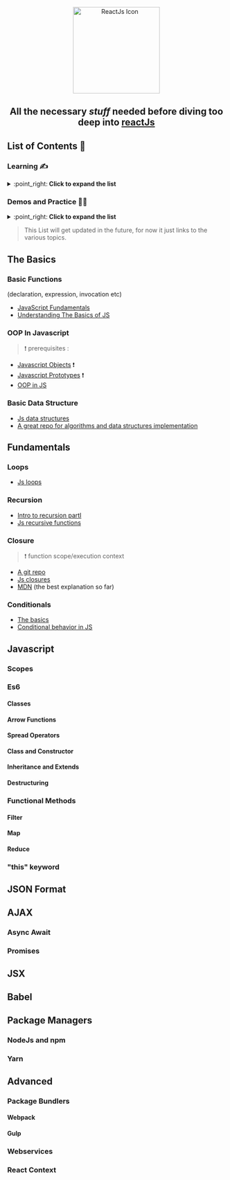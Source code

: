 <p align="center">
  <img src="https://upload.wikimedia.org/wikipedia/commons/a/a7/React-icon.svg" width="200" alt="ReactJs Icon">
</p>


<h2 align="center">All the necessary <i>stuff</i> needed before diving too deep into <a href="https://reactjs.org/docs/getting-started.html">reactJs</a></h2>

## List of Contents :scroll:

### Learning  :writing_hand:

<details>
  <summary>:point_right:<strong> Click to expand the list</strong></summary>

- [The Basics](#the-basics)
  * [Basic Functions](#basic-functions)
  * [OOP In Javascript](#oop-in-javascript)
  * [Basic Data Structure](#basic-data-structure)
- [Fundamentals](#fundamentals)
  * [Loops](#loops)
  * [Recursion](#recursion)
  * [Closure](#closure)
  * [Conditionals](#conditionals)
- [Javascript](#javascript)
  * [Scopes](#scopes)
  * [Es6](#es6)
    * [Classes](#classes)
    * [Arrow Functions](#arrow-functions)
    * [Spread Operators](#spread-operators)
    * [Class and Constructor](#class-and-constructor)
    * [Inheritance and Extends](#inheritance-and-extends)
    * [Destructuring](*destructuring)
  * [Functional Methods](#functional-methods)
    * [Filter](#filter)
    * [Map](#map)
    * [Reduce](#reduce)
  * [this keyword](#this-keyword)
- [JSON Format](#json-format)
- [AJAX](#ajax)
  * [Async Await](#async-await)
  * [Promises](#promises)
- [JSX](#jsx)
- [Babel](#babel)
- [Package Managers](#package-managers)
  * [NodeJs and npm](#nodejs-and-npm)
  * [Yarn](#yarn)
- [Advanced](#advanced)
  * [Package Bundlers](#package-bundlers)
    * [Webpack](#webpack)
    * [Gulp](#gulp)
  * [Webservices](#webservices)
  * [React Context](#react-context)
  </details>
  

  
### Demos and Practice :man_juggling:
<details>
  <summary>:point_right:<strong> Click to expand the list</strong></summary>
  
 - [Demos](#demos)
 - [Exercises](#exercises)
 - [Mini Apps](#mini-apps)
</details>

  > This List will get updated in the future, for now it just links to the various topics. 
  
  
  
  ## The Basics
  
  ### Basic Functions
  
  (declaration, expression, invocation etc)
  
  - [JavaScript Fundamentals](https://javascript.info/function-basics)
  - [Understanding The Basics of JS](https://codeburst.io/javascript-functions-understanding-the-basics-207dbf42ed99)
  
  ### OOP In Javascript
  
  > :exclamation: prerequisites :
  
  - [Javascript Objects](https://javascriptissexy.com/javascript-objects-in-detail/) :exclamation:
  - [Javascript Prototypes](https://javascriptissexy.com/javascript-prototype-in-plain-detailed-language/) :exclamation: 
  - [OOP in JS](https://javascriptissexy.com/oop-in-javascript-what-you-need-to-know/)
  
  ### Basic Data Structure
  
  - [Js data structures](https://blog.logrocket.com/know-your-javascript-data-structures/)
  - [A great repo for algorithms and data structures implementation](https://github.com/trekhleb/javascript-algorithms)
  
  ## Fundamentals
  
  ### Loops
  
  - [Js loops](https://www.dofactory.com/tutorial/javascript-loops)
  
  ### Recursion
  
  - [Intro to recursion partI](https://www.topcoder.com/community/competitive-programming/tutorials/an-introduction-to-recursion-part-1/)
  - [Js recursive functions](https://www.javascripttutorial.net/javascript-recursive-function/)
  
  ### Closure
  
  > :exclamation: function scope/execution context
  
  - [A git repo](https://github.com/jtandy13/JavaScript-Closures)
  - [Js closures](https://github.com/jtandy13/JavaScript-Closures)
  - [MDN](https://developer.mozilla.org/en-US/docs/Web/JavaScript/Closures) (the best explanation so far)
  
  ### Conditionals
  
  - [The basics](https://www.javascript.com/learn/conditionals)
  - [Conditional behavior in JS](https://itnext.io/javascript-fundamentals-using-conditionals-ce707939a388)
    
  ## Javascript
  
  ### Scopes
  
  ### Es6
  
  #### Classes
  
  #### Arrow Functions
  
  #### Spread Operators
  
  #### Class and Constructor
  
  #### Inheritance and Extends
  
  #### Destructuring
  
  ### Functional Methods
  
  #### Filter
  
  #### Map
  
  #### Reduce
  
  ### "this" keyword
  
  ## JSON Format
  
  ## AJAX
  
  ### Async Await
  
  ### Promises
  
  ## JSX
  
  ## Babel
  
  ## Package Managers
  
  ### NodeJs and npm
  
  ### Yarn
  
  ## Advanced
  
  ### Package Bundlers
  
  #### Webpack
  
  #### Gulp
  
  ### Webservices
  
  ### React Context

